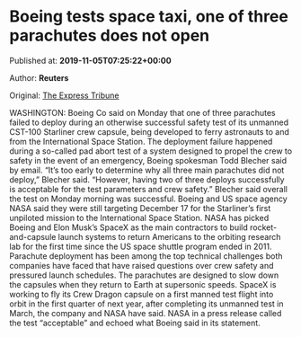 
# Boeing tests space taxi, one of three parachutes does not open

Published at: **2019-11-05T07:25:22+00:00**

Author: **Reuters**

Original: [The Express Tribune](https://tribune.com.pk/story/2093878/8-boeing-tests-space-taxi-one-three-parachutes-not-open/)

WASHINGTON: Boeing Co said on Monday that one of three parachutes failed to deploy during an otherwise successful safety test of its unmanned CST-100 Starliner crew capsule, being developed to ferry astronauts to and from the International Space Station.
The deployment failure happened during a so-called pad abort test of a system designed to propel the crew to safety in the event of an emergency, Boeing spokesman Todd Blecher said by email.
“It’s too early to determine why all three main parachutes did not deploy,” Blecher said. “However, having two of three deploys successfully is acceptable for the test parameters and crew safety.”
Blecher said overall the test on Monday morning was successful.
Boeing and US space agency NASA said they were still targeting December 17 for the Starliner’s first unpiloted mission to the International Space Station.
NASA has picked Boeing and Elon Musk’s SpaceX as the main contractors to build rocket-and-capsule launch systems to return Americans to the orbiting research lab for the first time since the US space shuttle program ended in 2011.
Parachute deployment has been among the top technical challenges both companies have faced that have raised questions over crew safety and pressured launch schedules. The parachutes are designed to slow down the capsules when they return to Earth at supersonic speeds.
SpaceX is working to fly its Crew Dragon capsule on a first manned test flight into orbit in the first quarter of next year, after completing its unmanned test in March, the company and NASA have said.
NASA in a press release called the test “acceptable” and echoed what Boeing said in its statement.
